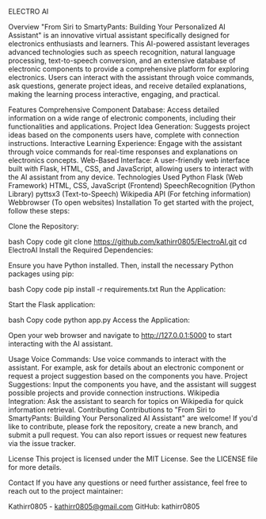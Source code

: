 ELECTRO AI

Overview
"From Siri to SmartyPants: Building Your Personalized AI Assistant" is an innovative virtual assistant specifically designed for electronics enthusiasts and learners. This AI-powered assistant leverages advanced technologies such as speech recognition, natural language processing, text-to-speech conversion, and an extensive database of electronic components to provide a comprehensive platform for exploring electronics. Users can interact with the assistant through voice commands, ask questions, generate project ideas, and receive detailed explanations, making the learning process interactive, engaging, and practical.

Features
Comprehensive Component Database: Access detailed information on a wide range of electronic components, including their functionalities and applications.
Project Idea Generation: Suggests project ideas based on the components users have, complete with connection instructions.
Interactive Learning Experience: Engage with the assistant through voice commands for real-time responses and explanations on electronics concepts.
Web-Based Interface: A user-friendly web interface built with Flask, HTML, CSS, and JavaScript, allowing users to interact with the AI assistant from any device.
Technologies Used
Python
Flask (Web Framework)
HTML, CSS, JavaScript (Frontend)
SpeechRecognition (Python Library)
pyttsx3 (Text-to-Speech)
Wikipedia API (For fetching information)
Webbrowser (To open websites)
Installation
To get started with the project, follow these steps:

Clone the Repository:

bash
Copy code
git clone https://github.com/kathirr0805/ElectroAI.git
cd ElectroAI
Install the Required Dependencies:

Ensure you have Python installed. Then, install the necessary Python packages using pip:

bash
Copy code
pip install -r requirements.txt
Run the Application:

Start the Flask application:

bash
Copy code
python app.py
Access the Application:

Open your web browser and navigate to http://127.0.0.1:5000 to start interacting with the AI assistant.

Usage
Voice Commands: Use voice commands to interact with the assistant. For example, ask for details about an electronic component or request a project suggestion based on the components you have.
Project Suggestions: Input the components you have, and the assistant will suggest possible projects and provide connection instructions.
Wikipedia Integration: Ask the assistant to search for topics on Wikipedia for quick information retrieval.
Contributing
Contributions to "From Siri to SmartyPants: Building Your Personalized AI Assistant" are welcome! If you'd like to contribute, please fork the repository, create a new branch, and submit a pull request. You can also report issues or request new features via the issue tracker.

License
This project is licensed under the MIT License. See the LICENSE file for more details.

Contact
If you have any questions or need further assistance, feel free to reach out to the project maintainer:

Kathirr0805 - kathirr0805@gmail.com
GitHub: kathirr0805
